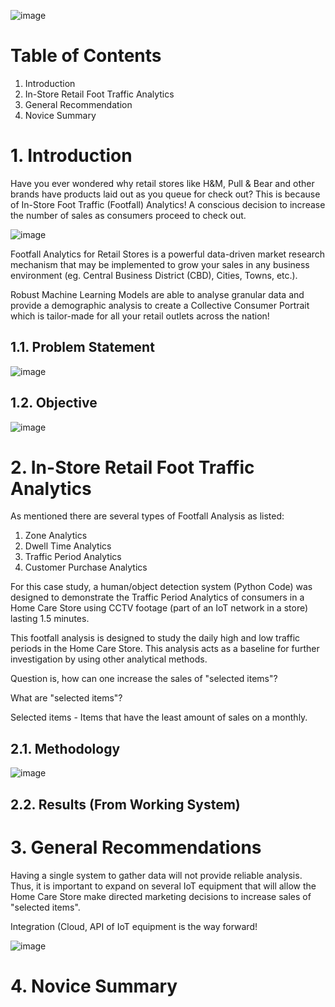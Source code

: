 ![image](https://user-images.githubusercontent.com/87763082/126652641-53e34715-e0a1-4fdc-b0a1-9f3ceb9b12cf.png)

# Table of Contents 
1. Introduction 
2. In-Store Retail Foot Traffic Analytics
3. General Recommendation
4. Novice Summary 

# 1. Introduction

Have you ever wondered why retail stores like H&M, Pull & Bear and other brands have products laid out as you queue for check out? This is because of In-Store Foot Traffic (Footfall) Analytics! A conscious decision to increase the number of sales as consumers proceed to check out.

![image](https://user-images.githubusercontent.com/87763082/126803209-29d938fb-684c-414b-9edc-625844d1b52b.png)

Footfall Analytics for Retail Stores is a powerful data-driven market research mechanism that may be implemented to grow your sales in any business environment (eg. Central Business District (CBD), Cities, Towns, etc.).

Robust Machine Learning Models are able to analyse granular data and provide a demographic analysis to create a Collective Consumer Portrait which is tailor-made for all your retail outlets across the nation!

## 1.1. Problem Statement

![image](https://user-images.githubusercontent.com/87763082/126859625-03b22c9e-ef5c-4bf9-b3ae-9ebb51157fbb.png)

## 1.2. Objective 

![image](https://user-images.githubusercontent.com/87763082/126859593-6a67a4a5-8161-4511-b4e0-b9d6ac1627c7.png)

# 2. In-Store Retail Foot Traffic Analytics 
As mentioned there are several types of Footfall Analysis as listed: 

1. Zone Analytics 
2. Dwell Time Analytics 
3. Traffic Period Analytics 
4. Customer Purchase Analytics 

For this case study, a human/object detection system (Python Code) was designed to demonstrate the Traffic Period Analytics of consumers in a Home Care Store using CCTV footage (part of an IoT network in a store) lasting 1.5 minutes. 

This footfall analysis is designed to study the daily high and low traffic periods in the Home Care Store. This analysis acts as a baseline for further investigation by using other analytical methods. 

Question is, how can one increase the sales of "selected items"?

What are "selected items"? 

Selected items - Items that have the least amount of sales on a monthly. 

## 2.1. Methodology

![image](https://user-images.githubusercontent.com/87763082/126859612-6ec7990e-c8ac-4632-b41e-b7b56208c6cc.png)

## 2.2. Results (From Working System)

# 3. General Recommendations

Having a single system to gather data will not provide reliable analysis. Thus, it is important to expand on several IoT equipment that will allow the Home Care Store make directed marketing decisions to increase sales of "selected items". 

 Integration (Cloud, API of IoT equipment is the way forward! 

![image](https://user-images.githubusercontent.com/87763082/126858833-254966e1-7fa4-480b-8dc7-b90cd95e6648.png)

# 4. Novice Summary 

